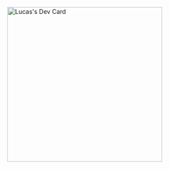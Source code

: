 <a href="https://app.daily.dev/ilichti"><img src="https://api.daily.dev/devcards/v2/9RDyvCfgSlhE5L1Kdwvty.png?type=default&r=orf" width="356" alt="Lucas's Dev Card"/></a>